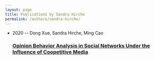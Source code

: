```yaml
---
layout: page
title: Publications by Sandra Hirche
permalink: /authors/sandra-hirche/
---
```


<ul class="post-list">
<li><span class='post-meta'>2020 -- Dong Xue, Sandra Hirche, Ming Cao</span><h3><a class='post-link' href='../../opinion-behavior-analysis-in-social-networks-under-the-influence-of-coopetitive-media'>Opinion Behavior Analysis in Social Networks Under the Influence of Coopetitive Media</a></h3></li>

</ul>
